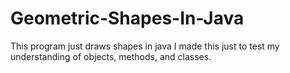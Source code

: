 # Geometric-Shapes-In-Java

This program just draws shapes in java 
I made this just to test my understanding of objects, methods, and classes.
